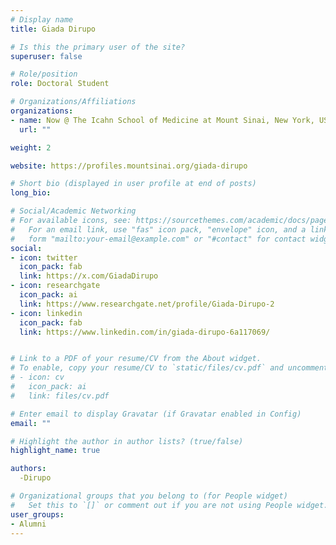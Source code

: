 ```yaml
---
# Display name
title: Giada Dirupo

# Is this the primary user of the site?
superuser: false

# Role/position
role: Doctoral Student

# Organizations/Affiliations
organizations:
- name: Now @ The Icahn School of Medicine at Mount Sinai, New York, USA
  url: ""

weight: 2

website: https://profiles.mountsinai.org/giada-dirupo

# Short bio (displayed in user profile at end of posts)
long_bio: 

# Social/Academic Networking
# For available icons, see: https://sourcethemes.com/academic/docs/page-builder/#icons
#   For an email link, use "fas" icon pack, "envelope" icon, and a link in the
#   form "mailto:your-email@example.com" or "#contact" for contact widget.
social:
- icon: twitter
  icon_pack: fab
  link: https://x.com/GiadaDirupo
- icon: researchgate
  icon_pack: ai
  link: https://www.researchgate.net/profile/Giada-Dirupo-2
- icon: linkedin
  icon_pack: fab
  link: https://www.linkedin.com/in/giada-dirupo-6a117069/


# Link to a PDF of your resume/CV from the About widget.
# To enable, copy your resume/CV to `static/files/cv.pdf` and uncomment the lines below.
# - icon: cv
#   icon_pack: ai
#   link: files/cv.pdf

# Enter email to display Gravatar (if Gravatar enabled in Config)
email: ""

# Highlight the author in author lists? (true/false)
highlight_name: true

authors:
  -Dirupo

# Organizational groups that you belong to (for People widget)
#   Set this to `[]` or comment out if you are not using People widget.
user_groups:
- Alumni
---
```

